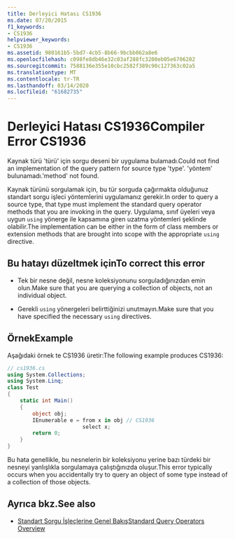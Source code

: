 ```yaml
---
title: Derleyici Hatası CS1936
ms.date: 07/20/2015
f1_keywords:
- CS1936
helpviewer_keywords:
- CS1936
ms.assetid: 980161b5-5bd7-4cb5-8b66-9bcbb062a8e6
ms.openlocfilehash: c098fe8db46e32c03af288fc3200eb05e6706202
ms.sourcegitcommit: 7588136e355e10cbc2582f389c90c127363c02a5
ms.translationtype: MT
ms.contentlocale: tr-TR
ms.lasthandoff: 03/14/2020
ms.locfileid: "61682735"
---
```

# <a name="compiler-error-cs1936"></a><span data-ttu-id="fba3a-102">Derleyici Hatası CS1936</span><span class="sxs-lookup"><span data-stu-id="fba3a-102">Compiler Error CS1936</span></span>

<span data-ttu-id="fba3a-103">Kaynak türü 'türü' için sorgu deseni bir uygulama bulamadı.</span><span class="sxs-lookup"><span data-stu-id="fba3a-103">Could not find an implementation of the query pattern for source type 'type'.</span></span>  <span data-ttu-id="fba3a-104">'yöntem' bulunamadı.</span><span class="sxs-lookup"><span data-stu-id="fba3a-104">'method' not found.</span></span>  
  
<span data-ttu-id="fba3a-105">Kaynak türünü sorgulamak için, bu tür sorguda çağırmakta olduğunuz standart sorgu işleci yöntemlerini uygulamanız gerekir.</span><span class="sxs-lookup"><span data-stu-id="fba3a-105">In order to query a source type, that type must implement the standard query operator methods that you are invoking in the query.</span></span> <span data-ttu-id="fba3a-106">Uygulama, sınıf üyeleri veya uygun `using` yönerge ile kapsamına giren uzatma yöntemleri şeklinde olabilir.</span><span class="sxs-lookup"><span data-stu-id="fba3a-106">The implementation can be either in the form of class members or extension methods that are brought into scope with the appropriate `using` directive.</span></span>  

## <a name="to-correct-this-error"></a><span data-ttu-id="fba3a-107">Bu hatayı düzeltmek için</span><span class="sxs-lookup"><span data-stu-id="fba3a-107">To correct this error</span></span>

- <span data-ttu-id="fba3a-108">Tek bir nesne değil, nesne koleksiyonunu sorguladığınızdan emin olun.</span><span class="sxs-lookup"><span data-stu-id="fba3a-108">Make sure that you are querying a collection of objects, not an individual object.</span></span>  
  
- <span data-ttu-id="fba3a-109">Gerekli `using` yönergeleri belirttiğinizi unutmayın.</span><span class="sxs-lookup"><span data-stu-id="fba3a-109">Make sure that you have specified the necessary `using` directives.</span></span>  

## <a name="example"></a><span data-ttu-id="fba3a-110">Örnek</span><span class="sxs-lookup"><span data-stu-id="fba3a-110">Example</span></span>

<span data-ttu-id="fba3a-111">Aşağıdaki örnek te CS1936 üretir:</span><span class="sxs-lookup"><span data-stu-id="fba3a-111">The following example produces CS1936:</span></span>  

```csharp
// cs1936.cs  
using System.Collections;  
using System.Linq;  
class Test  
{  
    static int Main()  
    {  
        object obj;  
        IEnumerable e = from x in obj // CS1936  
                        select x;  
        return 0;  
    }  
}  
```

<span data-ttu-id="fba3a-112">Bu hata genellikle, bu nesnelerin bir koleksiyonu yerine bazı türdeki bir nesneyi yanlışlıkla sorgulamaya çalıştığınızda oluşur.</span><span class="sxs-lookup"><span data-stu-id="fba3a-112">This error typically occurs when you accidentally try to query an object of some type instead of a collection of those objects.</span></span>  

## <a name="see-also"></a><span data-ttu-id="fba3a-113">Ayrıca bkz.</span><span class="sxs-lookup"><span data-stu-id="fba3a-113">See also</span></span>

- [<span data-ttu-id="fba3a-114">Standart Sorgu İşleçlerine Genel Bakış</span><span class="sxs-lookup"><span data-stu-id="fba3a-114">Standard Query Operators Overview</span></span>](../../programming-guide/concepts/linq/query-expression-syntax-for-standard-query-operators.md)

